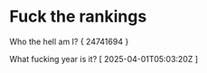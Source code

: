 # Fuck the rankings

Who the hell am I?
{ 24741694 }

What fucking year is it?
[ 2025-04-01T05:03:20Z ]
